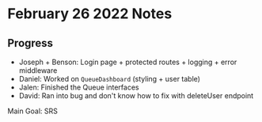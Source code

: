 # February 26 2022 Notes

## Progress

- Joseph + Benson: Login page + protected routes + logging + error middleware
- Daniel: Worked on `QueueDashboard` (styling + user table)
- Jalen: Finished the Queue interfaces
- David: Ran into bug and don't know how to fix with deleteUser endpoint

Main Goal: SRS
